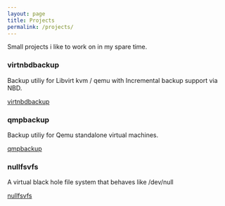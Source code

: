 ```yaml
---
layout: page
title: Projects
permalink: /projects/
---
```


Small projects i like to work on in my spare time.

### virtnbdbackup

Backup utiliy for Libvirt kvm / qemu with Incremental backup support via NBD.

[virtnbdbackup](https://github.com/abbbi/virtnbdbackup)

### qmpbackup

Backup utiliy for Qemu standalone virtual machines.

[qmpbackup](https://github.com/abbbi/qmpbackup)

### nullfsvfs

A virtual black hole file system that behaves like /dev/null

[nullfsvfs](https://github.com/abbbi/nullfsvfs)

